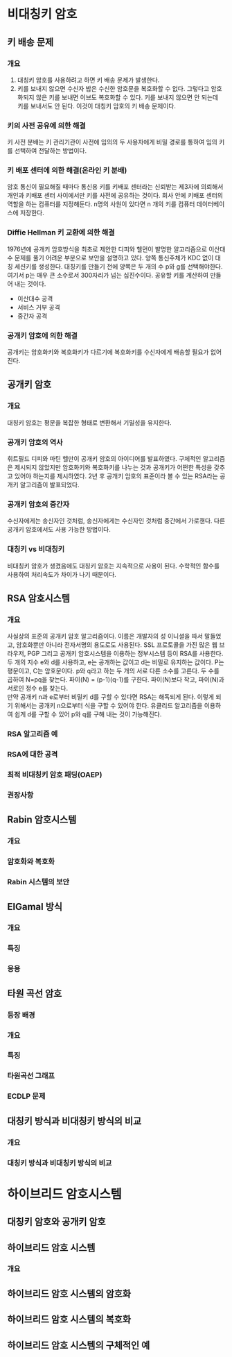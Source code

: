 # 비대칭키 암호
## 키 배송 문제
### 개요
1. 대칭키 암호를 사용하려고 하면 키 배송 문제가 발생한다.
2. 키를 보내지 않으면 수신자 밥은 수신한 암호문을 복호화할 수 없다. 그렇다고 암호화되지 않은 키를 보내면 이브도 복호화할 수 있다. 키를 보내지 않으면 안 되는데 키를 보내서도 안 된다. 이것이 대칭키 암호의 키 배송 문제이다.

### 키의 사전 공유에 의한 해결
키 사전 분배는 키 관리기관이 사전에 임의의 두 사용자에게 비밀 경로를 통하여 임의 키를 선택하여 전달하는 방법이다.

### 키 배포 센터에 의한 해결(온라인 키 분배)
암호 통신이 필요해질 때마다 통신용 키를 키배포 센터라는 신뢰받는 제3자에 의뢰해서 개인과 키배포 센터 사이에서만 키를 사전에 공유하는 것이다. 회사 안에 키배포 센터의 역할을 하는 컴퓨터를 지정해둔다. n명의 사원이 있다면 n 개의 키를 컴퓨터 데이터베이스에 저장한다.

### Diffie Hellman 키 교환에 의한 해결
1976년에 공개키 암호방식을 최초로 제안한 디피와 헬먼이 발명한 알고리즘으로 이산대수 문제를 풀기 어려운 부분으로 보안을 설명하고 있다. 양쪽 통신주체가 KDC 없이 대칭 세션키를 생성한다. 대칭키를 만들기 전에 양쪽은 두 개의 수 p와 g를 선택해야한다. 여기서 p는 매우 큰 소수로서 300자리가 넘는 십진수이다. 공유할 키를 계산하여 만들어 내는 것이다.
- 이산대수 공격
- 서비스 거부 공격
- 중간자 공격

### 공개키 암호에 의한 해결
공개키는 암호화키와 복호화키가 다르기에 복호화키를 수신자에게 배송할 필요가 없어진다.

## 공개키 암호
### 개요
대칭키 암호는 평문을 복잡한 형태로 변환해서 기밀성을 유지한다.
### 공개키 암호의 역사
휘트필드 디피와 마틴 헬만이 공개키 암호의 아이디어를 발표하였다. 구체적인 알고리즘은 제시되지 않았지만 암호화키와 복호화키를 나누는 것과 공개키가 어떤한 특성을 갖추고 있어야 하는지를 제시하였다. 2년 후 공개키 암호의 표준이라 볼 수 있는 RSA라는 공개키 알고리즘이 발표되었다.
### 공개키 암호의 중간자
수신자에게는 송신자인 것처럼, 송신자에게는 수신자인 것처럼 중간에서 가로챈다. 다른 공개키 암호에서도 사용 가능한 방법이다.
### 대칭키 vs 비대칭키
비대칭키 암호가 생겼음에도 대칭키 암호는 지속적으로 사용이 된다. 수학적인 함수를 사용하여 처리속도가 차이가 나기 때문이다.

## RSA 암호시스템
### 개요
사실상의 표준의 공개키 암호 알고리즘이다. 이름은 개발자의 성 이니셜을 따서 말들었고, 암호화뿐만 아니라 전자서명의 용도로도 사용된다. SSL 프로토콜을 가진 많은 웹 브라우저, PGP 그리고 공개키 암호시스템을 이용하는 정부시스템 등이 RSA를 사용한다.  
두 개의 지수 e와 d를 사용하고, e는 공개하는 값이고 d는 비밀로 유지하는 값이다. P는 평문이고, C는 암호문이다. p와 q라고 하는 두 개의 서로 다른 소수를 고른다. 두 수를 곱하여 N=pq을 찾는다. 파이(N) = (p-1)(q-1)를 구한다. 파이(N)보다 작고, 파이(N)과 서로인 정수 e를 찾는다.  
만약 공개키 n과 e로부터 비밀키 d를 구할 수 있다면 RSA는 해독되게 된다. 이렇게 되기 위해서는 공개키 n으로부터 식을 구할 수 있어야 한다. 유클리드 알고리즘을 이용하여 쉽게 d를 구할 수 있어 p와 q를 구해 내는 것이 가능해진다.
### RSA 알고리즘 예

### RSA에 대한 공격

### 최적 비대칭키 암호 패딩(OAEP)

### 권장사항

## Rabin 암호시스템
### 개요
### 암호화와 복호화
### Rabin 시스템의 보안

## ElGamal 방식
### 개요
### 특징
### 응용

## 타원 곡선 암호
### 등장 배경
### 개요
### 특징
### 타원곡선 그래프
### ECDLP 문제

## 대칭키 방식과 비대칭키 방식의 비교
### 개요
### 대칭키 방식과 비대칭키 방식의 비교

# 하이브리드 암호시스템
## 대칭키 암호와 공개키 암호
## 하이브리드 암호 시스템
### 개요
## 하이브리드 암호 시스템의 암호화
## 하이브리드 암호 시스템의 복호화
## 하이브리드 암호 시스템의 구체적인 예